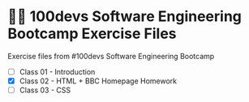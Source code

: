 # 👨‍💻 100devs Software Engineering Bootcamp Exercise Files

Exercise files from #100devs Software Engineering Bootcamp
- [ ] Class 01 - Introduction
- [x] Class 02 - HTML + BBC Homepage Homework
- [ ] Class 03 - CSS